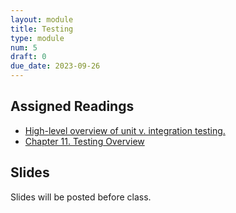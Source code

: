 ```yaml
---
layout: module
title: Testing
type: module
num: 5
draft: 0
due_date: 2023-09-26
---
```



## Assigned Readings
* <a href="https://circleci.com/blog/unit-testing-vs-integration-testing" target="_blank">High-level overview of unit v. integration testing.
* <a href="https://abseil.io/resources/swe-book/html/ch11.html" target="_blank">Chapter 11. Testing Overview</a>

## Slides
Slides will be posted before class.
